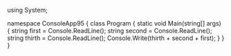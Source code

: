 ﻿using System;

namespace ConsoleApp95
{
    class Program
    {
        static void Main(string[] args)
        {
            string first = Console.ReadLine();
            string second = Console.ReadLine();
            string thirth = Console.ReadLine();
            Console.Write(thirth + second + first);
        }
    }
}
